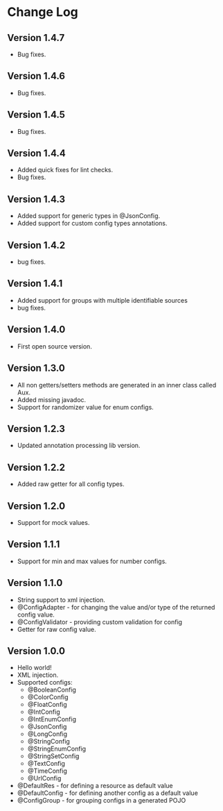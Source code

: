 Change Log
==========

Version 1.4.7
----------------------------
   * Bug fixes.

Version 1.4.6
----------------------------
   * Bug fixes.

Version 1.4.5
----------------------------
   * Bug fixes.

Version 1.4.4
----------------------------
   * Added quick fixes for lint checks.
   * Bug fixes.

Version 1.4.3
----------------------------
   * Added support for generic types in @JsonConfig.
   * Added support for custom config types annotations.

Version 1.4.2
----------------------------
   * bug fixes.

Version 1.4.1
----------------------------
   * Added support for groups with multiple identifiable sources
   * bug fixes.

Version 1.4.0
----------------------------
   * First open source version.

Version 1.3.0
----------------------------

   * All non getters/setters methods are generated in an inner class called Aux.
   * Added missing javadoc.
   * Support for randomizer value for enum configs.

Version 1.2.3
----------------------------

   * Updated annotation processing lib version.

Version 1.2.2
----------------------------

   * Added raw getter for all config types.

Version 1.2.0
----------------------------

   * Support for mock values.

Version 1.1.1
----------------------------

   * Support for min and max values for number configs.

Version 1.1.0
----------------------------

   * String support to xml injection.
   * @ConfigAdapter - for changing the value and/or type of the returned config value.
   * @ConfigValidator - providing custom validation for config
   * Getter for raw config value.

Version 1.0.0
----------------------------

   * Hello world!
   * XML injection.
   * Supported configs:
        * @BooleanConfig
        * @ColorConfig
        * @FloatConfig
        * @IntConfig
        * @IntEnumConfig
        * @JsonConfig
        * @LongConfig
        * @StringConfig
        * @StringEnumConfig
        * @StringSetConfig
        * @TextConfig
        * @TimeConfig
        * @UrlConfig
   * @DefaultRes - for defining a resource as default value
   * @DefaultConfig - for defining another config as a default value
   * @ConfigGroup - for grouping configs in a generated POJO